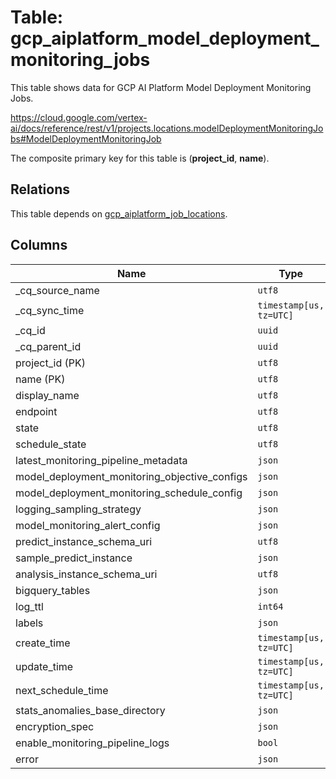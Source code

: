 # Table: gcp_aiplatform_model_deployment_monitoring_jobs

This table shows data for GCP AI Platform Model Deployment Monitoring Jobs.

https://cloud.google.com/vertex-ai/docs/reference/rest/v1/projects.locations.modelDeploymentMonitoringJobs#ModelDeploymentMonitoringJob

The composite primary key for this table is (**project_id**, **name**).

## Relations

This table depends on [gcp_aiplatform_job_locations](gcp_aiplatform_job_locations).

## Columns

| Name          | Type          |
| ------------- | ------------- |
|_cq_source_name|`utf8`|
|_cq_sync_time|`timestamp[us, tz=UTC]`|
|_cq_id|`uuid`|
|_cq_parent_id|`uuid`|
|project_id (PK)|`utf8`|
|name (PK)|`utf8`|
|display_name|`utf8`|
|endpoint|`utf8`|
|state|`utf8`|
|schedule_state|`utf8`|
|latest_monitoring_pipeline_metadata|`json`|
|model_deployment_monitoring_objective_configs|`json`|
|model_deployment_monitoring_schedule_config|`json`|
|logging_sampling_strategy|`json`|
|model_monitoring_alert_config|`json`|
|predict_instance_schema_uri|`utf8`|
|sample_predict_instance|`json`|
|analysis_instance_schema_uri|`utf8`|
|bigquery_tables|`json`|
|log_ttl|`int64`|
|labels|`json`|
|create_time|`timestamp[us, tz=UTC]`|
|update_time|`timestamp[us, tz=UTC]`|
|next_schedule_time|`timestamp[us, tz=UTC]`|
|stats_anomalies_base_directory|`json`|
|encryption_spec|`json`|
|enable_monitoring_pipeline_logs|`bool`|
|error|`json`|